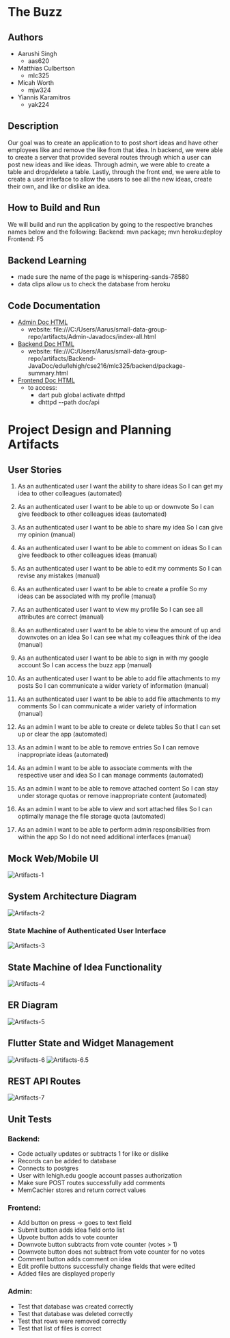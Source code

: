 # **The Buzz**
## Authors
- Aarushi Singh
    - aas620
- Matthias Culbertson
    - mlc325
- Micah Worth
    - mjw324
- Yiannis Karamitros
    - yak224

## Description
Our goal  was to create an application to to post short ideas and have other employees like and remove the like from that idea. In backend, we were able to create a server that provided several routes through which a user can post new ideas and like ideas. Through admin, we were able to create a table and drop/delete a table. Lastly, through the front end, we were able to create a user interface to allow the users to see all the new ideas, create their own, and like or dislike an idea. 

## How to Build and Run
We will build and run the application by going to the respective branches names below and the following:
Backend: mvn package; mvn heroku:deploy
Frontend: F5

## Backend Learning
- made sure the name of the page is whispering-sands-78580
- data clips allow us to check the database from heroku

## Code Documentation
- [Admin Doc HTML](artifacts/Admin-Javadocs/index.html)
    - website: file:///C:/Users/Aarus/small-data-group-repo/artifacts/Admin-Javadocs/index-all.html
- [Backend Doc HTML](artifacts/Backend-JavaDoc/index.html)
    - website: file:///C:/Users/Aarus/small-data-group-repo/artifacts/Backend-JavaDoc/edu/lehigh/cse216/mlc325/backend/package-summary.html
- [Frontend Doc HTML](artifacts/Frontend-Javadocs/api/index.html)
    - to access: 
        - dart pub global activate dhttpd
        - dhttpd --path doc/api
# Project Design and Planning Artifacts

## User Stories
1. As an authenticated user
I want the ability to share ideas
So I can get my idea to other colleagues (automated)

2. As an authenticated user
I want to be able to up or downvote
So I can give feedback to other colleagues ideas (automated)

3. As an authenticated user
I want to be able to share my idea
So I can give my opinion (manual)

4. As an authenticated user
I want to be able to comment on ideas
So I can give feedback to other colleagues ideas (manual)

5. As an authenticated user
I want to be able to edit my comments
So I can revise any mistakes (manual)

6. As an authenticated user
I want to be able to create a profile
So my ideas can be associated with my profile (manual)

7. As an authenticated user
I want to view my profile
So I can see all attributes are correct (manual)

8. As an authenticated user
I want to be able to view the amount of up and downvotes on an idea
So I can see what my colleagues think of the idea (manual)

9. As an authenticated user
I want to be able to sign in with my google account
So I can access the buzz app (manual)

10. As an authenticated user
I want to be able to add file attachments to my posts
So I can communicate a wider variety of information (manual)

11. As an authenticated user
I want to be able to add file attachments to my comments
So I can communicate a wider variety of information (manual)

12. As an admin
I want to be able to create or delete tables
So that I can set up or clear the app (automated)

13. As an admin
I want to be able to remove entries
So I can remove inappropriate ideas (automated)

14. As an admin
I want to be able to associate comments with the respective user and idea
So I can manage comments (automated)

15. As an admin
I want to be able to remove attached content
So I can stay under storage quotas or remove inappropriate content (automated)

16. As an admin
I want to be able to view and sort attached files
So I can optimally manage the file storage quota (automated)

17. As an admin
I want to be able to perform admin responsibilities from within the app
So I do not need additional interfaces (manual)



## Mock Web/Mobile UI
![Artifacts-1](artifacts/Artifacts-1.jpg)

## System Architecture Diagram
![Artifacts-2](artifacts/Artifacts-2.jpg)

### State Machine of Authenticated User Interface
![Artifacts-3](artifacts/Artifacts-3.jpg)

## State Machine of Idea Functionality
![Artifacts-4](artifacts/Artifacts-4.jpg)

## ER Diagram
![Artifacts-5](artifacts/Artifacts-5.jpg)

## Flutter State and Widget Management 
![Artifacts-6](artifacts/Artifacts-6.jpg)
![Artifacts-6.5](artifacts/Artifacts-6.5.jpg)

## REST API Routes
![Artifacts-7](artifacts/Artifacts-7.jpg)



## Unit Tests
### Backend:
- Code actually updates or subtracts 1 for like or dislike
- Records can be added to database
- Connects to postgres
- User with lehigh.edu google account passes authorization
- Make sure POST routes successfully add comments
- MemCachier stores and return correct values

### Frontend:
- Add button on press -> goes to text field
- Submit button adds idea field onto list
- Upvote button adds to vote counter
- Downvote button subtracts from vote counter (votes > 1)
- Downvote button does not subtract from vote counter for no votes
- Comment button adds comment on idea
- Edit profile buttons successfully change fields that were edited
- Added files are displayed properly

### Admin:
- Test that database was created correctly
- Test that database was deleted correctly
- Test that rows were removed correctly
- Test that list of files is correct


